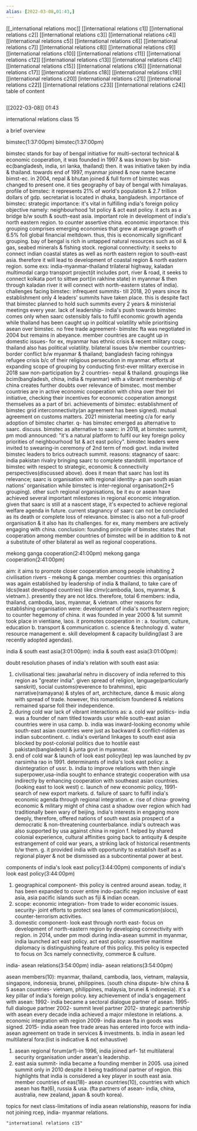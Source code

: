 ```yaml
---
alias: [2022-03-08,01:43,]
---
```

[[_international relations moc]] [[international relations c1]] [[international relations c2]] [[international relations c3]] [[international relations c4]] [[international relations c5]] [[international relations c6]] [[international relations c7]] [[international relations c8]] [[international relations c9]] [[international relations c10]]
[[international relations c11]] [[international relations c12]] [[international relations c13]] [[international relations c14]]  [[international relations c15]] [[international relations c16]] [[international relations c17]] [[international relations c18]] [[international relations c19]] [[international relations c20]]
[international relations c21]]  [[international relations c22]] [[international relations c23]] [[international relations c24]]
table of content
```toc
```

[[2022-03-08]] 01:43

international relations class 15

a brief overview 

bimstec(1:37:00pm)
bimstec(1:37:00pm)

bimstec stands for bay of bengal initiative for multi-sectoral technical & economic cooperation,
it was founded in 1997 & was known by bist-ec(bangladesh, india, sri lanka, thailand) then. it was initiative taken by india & thailand.
towards end of 1997, myanmar joined & now name became bimst-ec.
in 2004, nepal & bhutan joined & full form of bimstec was changed to present one.
it ties geography of bay of bengal with himalayas.
profile of bimstec:
it represents 21% of world's population & 2.7 trillion dollars of gdp.
secretariat is located in dhaka, bangladesh.
importance of bimstec:
strategic importance:
it's vital in fulfilling india's foreign policy objective namely: neighbourhood 1st policy & act east policy.
it acts as a bridge b/w south & south-east asia.
important role in development of india's north eastern region.
to counter assertive china.
economic importance:
this grouping comprises emerging economies that grew at average growth of 6.5% foll global financial meltdown. thus, this is economically significant grouping.
bay of bengal is rich in untapped natural resources such as oil & gas, seabed minerals & fishing stock.
regional connectivity:
it seeks to connect indian coastal states as well as north eastern region to south-east asia. therefore it will lead to development of coastal region & north eastern region.
some exs: india-myanmar-thailand trilateral highway, kaladan multimodal cargo transport project(it includes port, river & road, it seeks to connect kolkata port to sittwe port(in rakhine state) in myanmar & then through kaladan river it will connect with north-eastern states of india).
challenges facing bimstec:
infrequent summits- till 2018, 20 years since its establishment only 4 leaders' summits have taken place. this is despite fact that bimstec planned to hold such summits every 2 years & ministerial meetings every year.
lack of leadership- india's push towards bimstec comes only when saarc ostensibly fails to fulfil economic growth agenda while thailand has been caught up in political volatility while prioritising asean over bimstec. 
no free trade agreement- bimstec fta was negotiated in 2004 but remains in abeyance.
member countries are caught up in domestic issues- for ex, myanmar has ethnic crisis & recent military coup; thailand also has political volatility.
bilateral issues b/w member countries- border conflict b/w myanmar & thailand; bangladesh facing rohingya refugee crisis  b/c of their religious persecution in myanmar.
efforts at expanding scope of grouping by conducting first-ever military exercise in 2018 saw non-participation by 2 countries- nepal & thailand.
groupings like bcim(bangladesh, china, india & myanmar) with a vibrant membership of china creates further doubts over relevance of bimstec. most member countries are in active economic cooperation with china over their bri initiative, checking their incentives for economic cooperation amongst themselves as a part of bri.
achievements of bimstec:
establishment of bimstec grid interconnectivity(an agreement has been signed).
mutual agreement on customs matters.
2021 ministerial meeting c/a for early adoption of bimstec charter.
q- has bimstec emerged as alternative to saarc. discuss.
bimstec as alternative to saarc:
in 2018, at bimstec summit, pm modi announced: "it's a natural platform to fulfil our key foreign policy priorities of neighbourhood 1st & act east policy".
bimstec leaders were invited to swearing-in ceremony of 2nd term of modi govt.
india invited bimstec leaders to brics outreach summit.
reasons:
stagnancy of saarc: india pakistan rivalry bringing saarc to complete standstill.
importance of bimstec with respect to strategic, economic & connectivity perspectives(discussed above).
does it mean that saarc has lost its relevance;
saarc is organisation with regional identity- a pan south asian nations' organisation while bimstec is inter-regional organisation(2+5 grouping).
other such regional organisations, be it eu or asean have achieved several important milestones in regional economic integration. given that saarc is still at a nascent stage, it's expected to achieve regional welfare agenda in future.
current stagnancy of saarc can not be concluded as its death or complete loss of relevance.
bimstec is also not a full-proof organisation & it also has its challenges. for ex, many members are actively engaging with china.
conclusion:
founding principle of bimstec states that cooperation among member countries of bimstec will be in addition to & not a substitute of other bilateral as well as regional cooperations.

mekong ganga cooperation(2:41:00pm)
mekong ganga cooperation(2:41:00pm)

aim: it aims to promote closer cooperation among people inhabiting 2 civilisation rivers - mekong & ganga.
member countries: this organisation was again established by leadership of india & thailand, to take care of ldcs(least developed countries) like clmv(cambodia, laos, myanmar, & vietnam.). presently they are not ldcs. therefore, total 6 members: india, thailand, cambodia, laos, myanmar, & vietnam.
other reasons for establishing organisation were: development of india's northeastern region; to counter hegemony of china.
it was founded in year 2000 & 1st summit took place in vientiane, laos.
it promotes cooperation in :
a. tourism, culture, education
b. transport & communication
c. science & technology
d. water resource management
e. skill development & capacity building(last 3 are recently adopted agendas).

india & south east asia(3:01:00pm):
india & south east asia(3:01:00pm):

doubt resolution
phases of india's relation with south east asia:
1. civilisational ties:
jawaharlal nehru in discovery of india referred to this region as "greater india". given spread of religion, language(particularly sanskrit), social customs(reverence to brahmins), epic narrative(ramayana) & styles of art, architecture, dance & music along with spread of trade.
however, this romanticism foundered & relations remained sparse foll their independence.
2. during cold war
lack of vibrant interactions as:
a. cold war politics- india was a founder of nam titled towards ussr while south-east asian countries were in usa camp.
b. india was inward-looking economy while south-east asian countries were just as backward & conflict-ridden as indian subcontinent.
c. india's overland linkages to south east asia blocked by post-colonial politics due to hostile east pakistan(bangladesh) & junta govt in myanmar.
3. end of cold war & launch of look east policy(lep)
lep was launched by pv narsimha rao in 1991.
determinants of india's look east policy:
a. disintegration of ussr.
b. india to improve relations with then single superpower,usa-india sought to enhance strategic cooperation with usa indirectly by enhancing cooperation with southeast asian countries. (looking east to look west)
c. launch of new economic policy, 1991- search of new export markets.
d. failure of saarc to fulfil india's economic agenda through regional integration.
e. rise of china- growing economic & military might of china cast a shadow over region which had traditionally been wary of beijing. india's interests in engaging more deeply, therefore, offered nations of south east asia prospect of a democratic & non-threatening counterbalance. india's outreach was also supported by usa against china in region
f. helped by shared colonial experience, cultural affinities going back to antiquity & despite estrangement of cold war years, a striking lack of historical resentments b/w them.
g. it provided india with opportunity to establish itself as a regional player & not be dismissed as a subcontinental power at best.

components of india's look east policy(3:44:00pm)
components of india's look east policy(3:44:00pm)

1. geographical component- this policy is centred around asean. today, it has been expanded to cover entire indo-pacific region inclusive of east asia, asia pacific islands such as fiji & indian ocean.
2. scope:
economic integration- from trade to wider economic issues.
security- joint efforts to protect sea lanes of communication(slocs), counter-terrorism activities.
3. domestic component- look east through north east- focus on development of north-eastern region by developing connectivity with region.
in 2014, under pm modi during india-asean summit in myanmar, india launched act east policy.
act east policy:
assertive maritime diplomacy is distinguishing feature of this policy.
this policy is expected to focus on 3cs namely connectivity, commerce & culture.

india- asean relations(3:54:00pm)
india- asean relations(3:54:00pm)

asean members(10): myanmar, thailand, cambodia, laos, vietnam, malaysia, singapore, indonesia, brunei, philippines.
(south china dispute- b/w china & 5 asean countries- vietnam, philippines, malaysia, brunei & indonesia).
it's a key pillar of india's foreign policy.
key achievement of india's engagement with asean:
1992- india became a sectoral dialogue partner of asean.
1995- full dialogue partner
2002- summit level partner
2012- strategic partnership with asean
every decade india achieved a major milestone in relations.
a. economic integration with region 
2009- india asean fta in goods was signed.
2015- india asean free trade areas has entered into force with india-asean agreement on trade in services & investments.
b. india in asean led multilateral fora:(list is indicative & not exhaustive)
1. asean regional forum(arf)-in 1996, india joined arf- 1st multilateral security organisation under asean's leadership. 
2. east asia summit- india became a founding member in 2005. usa joined summit only in 2010 despite it being traditional partner of region. this highlights that india is considered a key player in south east asia. member countries of eas(18)- asean countries(10), countries with which asean has fta(6), russia & usa.
(fta partners of asean- india, china, australia, new zealand, japan & south korea).

topics for next class-limitations of india asean relationship, reasons for india not joining rcep, india- myanmar relations.
```query
"international relations c15"
```
